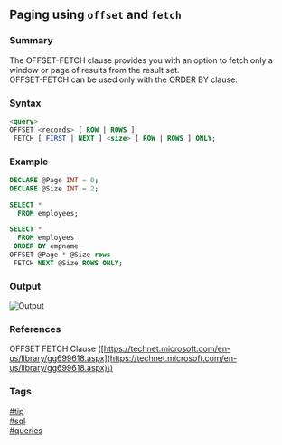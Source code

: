## Paging using `offset` and `fetch`

### Summary
The OFFSET-FETCH clause provides you with an option to fetch only a window or page of results from the result set.   
OFFSET-FETCH can be used only with the ORDER BY clause.  

### Syntax
```sql
<query>
OFFSET <records> [ ROW | ROWS ]
 FETCH [ FIRST | NEXT ] <size> [ ROW | ROWS ] ONLY;
```

### Example
```sql
DECLARE @Page INT = 0;
DECLARE @Size INT = 2;

SELECT *
  FROM employees;

SELECT *
  FROM employees
 ORDER BY empname
OFFSET @Page * @Size rows
 FETCH NEXT @Size ROWS ONLY;
```  

### Output
![Output](https://cloud.githubusercontent.com/assets/19519411/21502271/53495c70-cc14-11e6-9f50-721288a2fa55.png)

### References
OFFSET FETCH Clause \([https://technet.microsoft.com/en-us/library/gg699618.aspx](https://technet.microsoft.com/en-us/library/gg699618.aspx)\)  

### Tags
[#tip](../../tips.md)  
[#sql](../sql.md)  
[#queries](queries.md)  